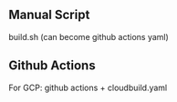 ## Manual Script

build.sh (can become github actions yaml)



## Github Actions

For GCP:
github actions + cloudbuild.yaml
